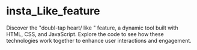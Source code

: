 # insta_Like_feature
Discover the "doubl-tap heart/ like " feature, a dynamic tool built with HTML, CSS, and JavaScript.  Explore the code to see how these technologies work together to enhance user interactions and engagement.

